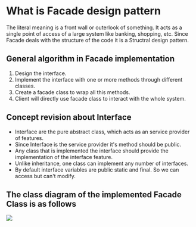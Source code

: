 <h1>What is Facade design pattern</h1>
The literal meaning is a front wall or outerlook of something. It acts as a single point of access of a large system like banking, shopping, etc.   
Since Facade deals with the structure of the code it is a Structral design pattern.  

<h2> General algorithm in Facade implementation </h2>

1. Design the interface. <br/>
2. Implement the interface with one or more methods through different classes.   <br/> 
3. Create a facade class to wrap all this methods.  <br/>  
4. Client will directly use facade class to interact with the whole system.   

<h2> Concept revision about Interface </h2>

* Interface are the pure abstract class, which acts as an service provider of features.  <br/>
* Since Interface is the service provider it's method should be public.   <br/>
* Any class that is implemented the interface should provide the implementation of the interface feature.   <br/>
* Unlike inheritance, one class can implement any number of interfaces.   <br/> 
* By default interface variables are public static and final. So we can access but can't modify.  

<h2> The class diagram of the implemented Facade Class is as follows </h2>
<img src="https://github.com/pritul2/Design-Patterns-Implementation/blob/structral/facade/Structral_Patterns/Facade/FacadeClassDiagram.png"></img>